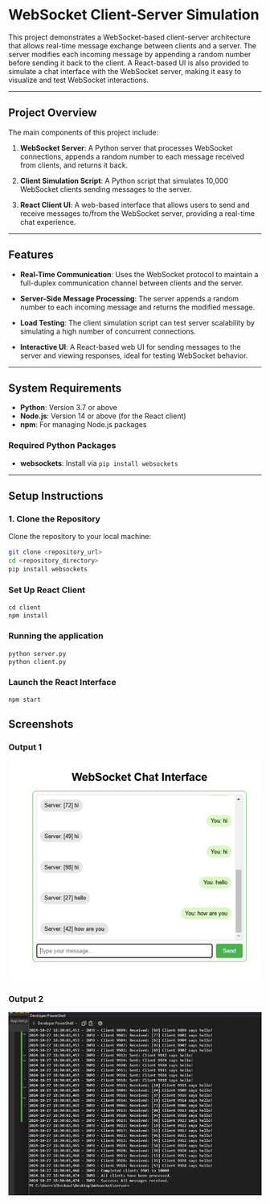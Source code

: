 # WebSocket Client-Server Simulation

This project demonstrates a WebSocket-based client-server architecture that allows real-time message exchange between clients and a server. The server modifies each incoming message by appending a random number before sending it back to the client. A React-based UI is also provided to simulate a chat interface with the WebSocket server, making it easy to visualize and test WebSocket interactions.

---



## Project Overview

The main components of this project include:

1. **WebSocket Server**: A Python server that processes WebSocket connections, appends a random number to each message received from clients, and returns it back.

2. **Client Simulation Script**: A Python script that simulates 10,000 WebSocket clients sending messages to the server.

3. **React Client UI**: A web-based interface that allows users to send and receive messages to/from the WebSocket server, providing a real-time chat experience.

---

## Features

- **Real-Time Communication**: Uses the WebSocket protocol to maintain a full-duplex communication channel between clients and the server.

- **Server-Side Message Processing**: The server appends a random number to each incoming message and returns the modified message.

- **Load Testing**: The client simulation script can test server scalability by simulating a high number of concurrent connections.

- **Interactive UI**: A React-based web UI for sending messages to the server and viewing responses, ideal for testing WebSocket behavior.

---

## System Requirements

- **Python**: Version 3.7 or above
- **Node.js**: Version 14 or above (for the React client)
- **npm**: For managing Node.js packages

### Required Python Packages

- **websockets**: Install via `pip install websockets`

---

## Setup Instructions

### 1. Clone the Repository

Clone the repository to your local machine:

```bash
git clone <repository_url>
cd <repository_directory>
pip install websockets
```
### Set Up React Client

```
cd client
npm install
```

### Running the application

```
python server.py
python client.py
```

### Launch the React Interface

```
npm start
```

## Screenshots

### Output 1

![Output 1](output1.png)

### Output 2

![Output 2](output2.png)



